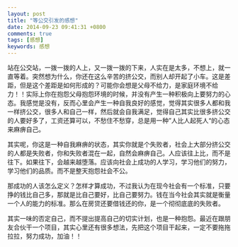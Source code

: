 ```yaml
---
layout: post
title: "等公交引发的感想"
date: 2014-09-23 09:41:31 +0800
comments: true
tags: [感想]
keywords: 感想
---
```


站在公交站，一拨一拨的人上，又一拨一拨的下来，人实在是太多，不想上，就一直等着。突然想为什么，你还在这么辛苦的挤公交，而别人却开起了小车。这是差距，但是这个差距是如何形成的？可能你会想是父母不给力，是家庭环境不给力！！实际上你在抱怨父母抱怨环境的时候，并没有产生一种积极向上要努力的心态。我感觉是没有，反而心里会产生一种自我良好的感觉，觉得其实很多人都和我一样挤公交，很多人和自己一样，然后就会自我满足，觉得自己其实比很多挤公交的人要好多了，工资还算可以，不愁住不愁穿，总是用一种”人比人起死人“的心态来麻痹自己。  

其实呢，你这是一种自我麻痹的状态，其实你就是个失败者，社会上大部分挤公交的人都是失败者，你和失败者混在一起，自然会麻痹自己。人应该往上比，而不是往下。如果往下，会越来越堕落。应该向社会上成功的人学习，学习他们的努力，学习他们的品质。而不是整天抱怨社会不公。  

那成功的人该怎么定义？怎样才算成功，不过我认为在现今社会有一个标准，只要挣的钱比自己多，那就是比自己要好，比自己要努力。钱在当今社会其实就是衡量一个人的能力的标准。那么在房贷还要借钱还的你，是一个彻彻底底的失败者。  

其实一味的否定自己，而不提出提高自己的切实计划，也是一种抱怨。最近在跟朋友合伙干一个项目，其实心里还有很多想法，先把这个项目干起来，一定不要拖拖拉拉，努力成功，加油！！  


